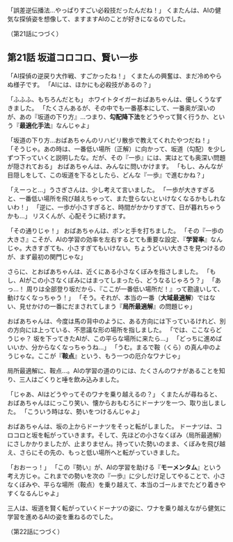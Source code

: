 「誤差逆伝播法…やっぱりすごい必殺技だったんだね！」
くまたんは、AIの健気な探偵姿を想像して、ますますAIのことが好きになるのでした。

（第21話につづく）

## 第21話 坂道コロコロ、賢い一歩

「AI探偵の逆戻り大作戦、すごかったね！」
くまたんの興奮は、まだ冷めやらぬ様子です。
「AIには、ほかにも必殺技があるの？」

「ふふふ、もちろんだとも」
ホワイトタイガーおばあちゃんは、優しくうなずきました。
「たくさんあるが、その中でも一番基本にして、一番奥が深いのが、あの『坂道の下り方』…つまり、**勾配降下法**をどうやって賢く行うか、という『**最適化手法**』なんじゃよ」

「坂道の下り方…おばあちゃんのリハビリ散歩で教えてくれたやつだね！」
「そうじゃ。あの時は、一番低い場所（正解）に向かって、坂道（勾配）を少しずつ下っていくと説明したな。だが、その『一歩』には、実はとても奥深い問題が隠されておる」
おばあちゃんは、みんなに問いかけます。
「もし、みんなが目隠しをして、この坂道を下るとしたら、どんな『一歩』で進むかね？」

「えーっと…」うさぎさんは、少し考えて言いました。
「一歩が大きすぎると、一番低い場所を飛び越えちゃって、また登らないといけなくなるかもしれないわ！」
「逆に、一歩が小さすぎると、時間がかかりすぎて、日が暮れちゃうかも…」
リスくんが、心配そうに続けます。

「その通りじゃ！」
おばあちゃんは、ポンと手を打ちました。
「その『一歩の大きさ』こそが、AIの学習の効率を左右するとても重要な設定、『**学習率**』なんじゃ。大きすぎても、小さすぎてもいけない。ちょうどいい大きさを見つけるのが、まず最初の関門じゃな」

さらに、とおばあちゃんは、近くにある小さなくぼみを指さしました。
「もし、AIがこの小さなくぼみにはまってしまったら、どうなるじゃろう？」
「あっ…！ 周りは全部登り坂だから、『ここが一番低い場所だ！』って勘違いして、動けなくなっちゃう！」
「そう。それが、本当の一番（**大域最適解**）ではない、見せかけの一番にだまされてしまう『**局所最適解**』の問題じゃ」

おばあちゃんは、今度は馬の背中のように、ある方向には下っているけれど、別の方向には上っている、不思議な形の場所を指しました。
「では、ここならどうじゃ？ 坂を下ってきたAIが、この平らな場所に来たら…」
「どっちに進めばいいか、分からなくなっちゃうね…」
「うむ。まるで鞍（くら）の真ん中のようじゃな。ここが『**鞍点**』という、もう一つの厄介なワナじゃ」

局所最適解に、鞍点…。AIの学習の道のりには、たくさんのワナがあることを知り、三人はごくりと唾を飲み込みました。

「じゃあ、AIはどうやってそのワナを乗り越えるの？」
くまたんが尋ねると、おばあちゃんはにっこり笑い、懐からおもむろにドーナツを一つ、取り出しました。
「こういう時はな、勢いをつけるんじゃよ」

おばあちゃんは、坂の上からドーナツをそっと転がしました。
ドーナツは、コロコロと坂を転がっていきます。そして、先ほどの小さなくぼみ（局所最適解）にさしかかりましたが、止まりません。持っていた勢いのまま、くぼみを飛び越え、さらにその先の、もっと低い場所へと転がっていきました。

「おおーっ！」
「この『勢い』が、AIの学習を助ける『**モーメンタム**』という考え方じゃ。これまでの勢いを次の『一歩』に少しだけ足してやることで、小さなくぼみや、平らな場所（鞍点）を乗り越えて、本当のゴールまでたどり着きやすくなるんじゃよ」

三人は、坂道を賢く転がっていくドーナツの姿に、ワナを乗り越えながら健気に学習を進めるAIの姿を重ねるのでした。

（第22話につづく）
